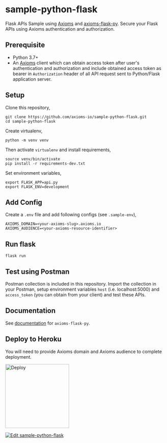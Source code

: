 # sample-python-flask
Flask APIs Sample using [Axioms](https://axioms.io) and [axioms-flask-py](https://github.com/axioms-io/axioms-flask-py). Secure your Flask APIs using Axioms authentication and authorization.

## Prerequisite

* Python 3.7+
* An [Axioms](https://axioms.io) client which can obtain access token after user's authentication and authorization and include obtained access token as bearer in `Authorization` header of all API request sent to Python/Flask application server.

## Setup
Clone this repository,

```
git clone https://github.com/axioms-io/sample-python-flask.git
cd sample-python-flask
```

Create virtualenv,

```
python -m venv venv
```

Then activate `virtualenv` and install requirements,

```
source venv/bin/activate
pip install -r requirements-dev.txt
```

Set environment variables,
```
export FLASK_APP=api.py
export FLASK_ENV=development
```

## Add Config
Create a `.env` file and add following configs (see `.sample-env`),

```
AXIOMS_DOMAIN=<your-axioms-slug>.axioms.io
AXIOMS_AUDIENCE=<your-axioms-resource-identifier>
```

## Run flask

```
flask run
```

## Test using Postman
Postman collection is included in this repository. Import the collection in your Postman, setup environment variables `host` (i.e. localhost:5000) and `access_token` (you can obtain from your client) and test these APIs.

## Documentation
See [documentation](https://developer.axioms.io/docs/sdks-samples/use-with-apis/python/flask-apis) for `axioms-flask-py`.

## Deploy to Heroku
You will need to provide Axioms domain and Axioms audience to complete deployment.

<a href="https://heroku.com/deploy?template=https://github.com/axioms-io/sample-python-flask">
  <img src="https://www.herokucdn.com/deploy/button.svg" alt="Deploy" width="200px">
</a>

[![Edit sample-python-flask](https://codesandbox.io/static/img/play-codesandbox.svg)](https://codesandbox.io/s/github/axioms-io/sample-python-flask/tree/master/?fontsize=14&hidenavigation=1&theme=light)